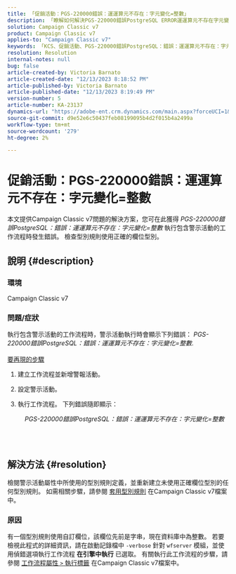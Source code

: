 ```yaml
---
title: 「促銷活動：PGS-220000錯誤：運運算元不存在：字元變化=整數」
description: 「瞭解如何解決PGS-220000錯誤PostgreSQL ERROR運運算元不存在字元變化=整數」
solution: Campaign Classic v7
product: Campaign Classic v7
applies-to: "Campaign Classic v7"
keywords: 「KCS、促銷活動、PGS-220000錯誤PostgreSQL：錯誤：運運算元不存在：字元變化=整數、促銷活動v7、資料庫、疑難排解」
resolution: Resolution
internal-notes: null
bug: false
article-created-by: Victoria Barnato
article-created-date: "12/13/2023 8:18:52 PM"
article-published-by: Victoria Barnato
article-published-date: "12/13/2023 8:19:49 PM"
version-number: 5
article-number: KA-23137
dynamics-url: "https://adobe-ent.crm.dynamics.com/main.aspx?forceUCI=1&pagetype=entityrecord&etn=knowledgearticle&id=126edece-f499-ee11-be37-6045bd0063aa"
source-git-commit: d9e52e6c50437feb08199095b4d2f015b4a2499a
workflow-type: tm+mt
source-wordcount: '279'
ht-degree: 2%

---
```


# 促銷活動：PGS-220000錯誤：運運算元不存在：字元變化=整數


本文提供Campaign Classic v7問題的解決方案，您可在此獲得 *PGS-220000錯誤PostgreSQL：錯誤：運運算元不存在：字元變化=整數* 執行包含警示活動的工作流程時發生錯誤。 檢查型別規則使用正確的欄位型別。

## 說明 {#description}


### 環境

Campaign Classic v7

### 問題/症狀

執行包含警示活動的工作流程時，警示活動執行時會顯示下列錯誤：
*PGS-220000錯誤PostgreSQL：錯誤：運運算元不存在：字元變化=整數*.<br><br>
<u>要再現的步驟</u>

1. 建立工作流程並新增警報活動。
2. 設定警示活動。
3. 執行工作流程。 下列錯誤隨即顯示：



       *PGS-220000錯誤PostgreSQL：錯誤：運運算元不存在：字元變化=整數*




<br> <br>



## 解決方法 {#resolution}


檢閱警示活動屬性中所使用的型別規則定義，並重新建立未使用正確欄位型別的任何型別規則。 如需相關步驟，請參閱 [套用型別規則](https://experienceleague.adobe.com/docs/campaign-classic/using/orchestrating-campaigns/campaign-optimization/applying-rules.html) 在Campaign Classic v7檔案中。

### 原因

有一個型別規則使用自訂欄位，該欄位先前是字串，現在資料庫中為整數。 若要檢視此程式的詳細資訊，請在啟動記錄檔中 `-verbose` 針對 `wfserver` 模組，並使用偵錯選項執行工作流程 <b>在引擎中執行</b> 已選取。 有關執行此工作流程的步驟，請參閱 [工作流程屬性 `>`  執行標籤](https://experienceleague.adobe.com/docs/campaign-classic/using/automating-with-workflows/advanced-management/workflow-properties.html?lang=zh-Hant#execution) 在Campaign Classic v7檔案中。
